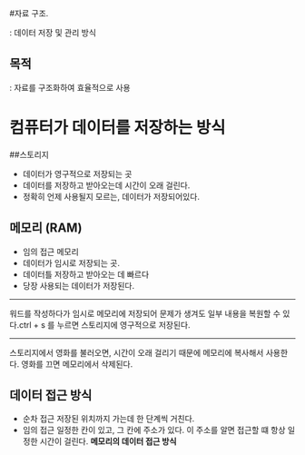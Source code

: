 #자료 구조.

: 데이터 저장 및 관리 방식

## 목적
: 자료를 구조화하여 효율적으로 사용


# 컴퓨터가 데이터를 저장하는 방식
##스토리지 
 - 데이터가 영구적으로 저장되는 곳
 - 데이터를 저장하고 받아오는데 시간이 오래 걸린다.
 - 정확히 언제 사용될지 모르는, 데이터가 저장되어있다.
## 메모리 (RAM)
 - 임의 접근 메모리
 - 데이터가 임시로 저장되는 곳.
 - 데이터틀 저장하고 받아오는 데 빠르다
 - 당장 사용되는 데이터가 저장된다.
 
<hr>

워드를 작성하다가 
임시로 메모리에 저장되어 문제가 생겨도 일부 내용을 복원할 수 있다.ctrl + s 를 누르면 스토리지에 영구적으로 저장된다.

<hr>

스토리지에서 영화를 불러오면, 시간이 오래 걸리기 때문에
메모리에 복사해서 사용한다. 
영화를 끄면 메모리에서 삭제된다.

## 데이터 접근 방식
 - 순차 접근 
저장된 위치까지 가는데 한 단계씩 거친다.
 - 임의 접근 
일정한 칸이 있고, 그 칸에 주소가 있다. 이 주소를 알면 접근할 떄 항상 일정한 시간이 걸린다.
 **메모리의 데이터 접근 방식**